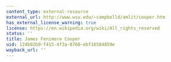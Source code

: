 ```yaml
---
content_type: external-resource
external_url: http://www.wsu.edu/~campbelld/amlit/cooper.htm
has_external_license_warning: true
license: https://en.wikipedia.org/wiki/All_rights_reserved
status: ''
title: James Fenimore Cooper
uid: 124b02b9-f415-4f3a-8760-ebf16584859e
wayback_url: ''
---
```

